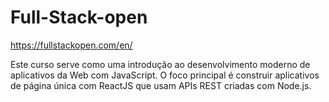# Full-Stack-open

https://fullstackopen.com/en/

Este curso serve como uma introdução ao desenvolvimento moderno de aplicativos da Web com JavaScript. O foco principal é construir aplicativos de página única com ReactJS que usam APIs REST criadas com Node.js.